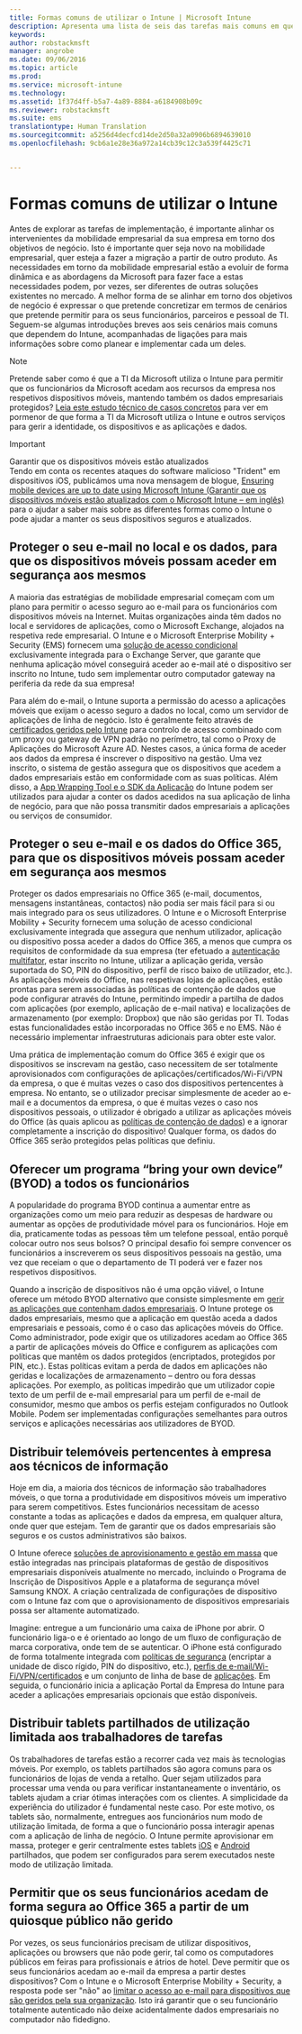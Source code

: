 ```yaml
---
title: Formas comuns de utilizar o Intune | Microsoft Intune
description: Apresenta uma lista de seis das tarefas mais comuns em que o Intune ajuda
keywords: 
author: robstackmsft
manager: angrobe
ms.date: 09/06/2016
ms.topic: article
ms.prod: 
ms.service: microsoft-intune
ms.technology: 
ms.assetid: 1f37d4ff-b5a7-4a89-8884-a6184908b09c
ms.reviewer: robstackmsft
ms.suite: ems
translationtype: Human Translation
ms.sourcegitcommit: a5256d4decfcd14de2d50a32a0906b6894639010
ms.openlocfilehash: 9cb6a1e28e36a972a14cb39c12c3a539f4425c71


---
```


# Formas comuns de utilizar o Intune

Antes de explorar as tarefas de implementação, é importante alinhar os intervenientes da mobilidade empresarial da sua empresa em torno dos objetivos de negócio.  Isto é importante quer seja novo na mobilidade empresarial, quer esteja a fazer a migração a partir de outro produto.  As necessidades em torno da mobilidade empresarial estão a evoluir de forma dinâmica e as abordagens da Microsoft para fazer face a estas necessidades podem, por vezes, ser diferentes de outras soluções existentes no mercado.  A melhor forma de se alinhar em torno dos objetivos de negócio é expressar o que pretende concretizar em termos de cenários que pretende permitir para os seus funcionários, parceiros e pessoal de TI.  Seguem-se algumas introduções breves aos seis cenários mais comuns que dependem do Intune, acompanhadas de ligações para mais informações sobre como planear e implementar cada um deles.

>[!NOTE]
>Pretende saber como é que a TI da Microsoft utiliza o Intune para permitir que os funcionários da Microsoft acedam aos recursos da empresa nos respetivos dispositivos móveis, mantendo também os dados empresariais protegidos? [Leia este estudo técnico de casos concretos](https://www.microsoft.com/itshowcase/Article/Content/588) para ver em pormenor de que forma a TI da Microsoft utiliza o Intune e outros serviços para gerir a identidade, os dispositivos e as aplicações e dados.  

>[!IMPORTANT]
>Garantir que os dispositivos móveis estão atualizados<br>
>Tendo em conta os recentes ataques do software malicioso "Trident" em dispositivos iOS, publicámos uma nova mensagem de blogue, [Ensuring mobile devices are up to date using Microsoft Intune (Garantir que os dispositivos móveis estão atualizados com o Microsoft Intune – em inglês)](https://blogs.technet.microsoft.com/enterprisemobility/2016/08/26/ensuring-mobile-devices-are-up-to-date-using-microsoft-intune/) para o ajudar a saber mais sobre as diferentes formas como o Intune o pode ajudar a manter os seus dispositivos seguros e atualizados.

## Proteger o seu e-mail no local e os dados, para que os dispositivos móveis possam aceder em segurança aos mesmos
A maioria das estratégias de mobilidade empresarial começam com um plano para permitir o acesso seguro ao e-mail para os funcionários com dispositivos móveis na Internet. Muitas organizações ainda têm dados no local e servidores de aplicações, como o Microsoft Exchange, alojados na respetiva rede empresarial. O Intune e o Microsoft Enterprise Mobility + Security (EMS) fornecem uma [solução de acesso condicional](/intune/deploy-use/restrict-access-to-email-and-o365-services-with-microsoft-intune) exclusivamente integrada para o Exchange Server, que garante que nenhuma aplicação móvel conseguirá aceder ao e-mail até o dispositivo ser inscrito no Intune, tudo sem implementar outro computador gateway na periferia da rede da sua empresa!

Para além do e-mail, o Intune suporta a permissão do acesso a aplicações móveis que exijam o acesso seguro a dados no local, como um servidor de aplicações de linha de negócio.  Isto é geralmente feito através de [certificados geridos pelo Intune](/intune/deploy-use/secure-resource-access-with-certificate-profiles) para controlo de acesso combinado com um proxy ou gateway de VPN padrão no perímetro, tal como o Proxy de Aplicações do Microsoft Azure AD.  Nestes casos, a única forma de aceder aos dados da empresa é inscrever o dispositivo na gestão.  Uma vez inscrito, o sistema de gestão assegura que os dispositivos que acedem a dados empresariais estão em conformidade com as suas políticas.  Além disso, a [App Wrapping Tool e o SDK da Aplicação](/intune/deploy-use/decide-how-to-prepare-apps-for-mobile-application-management-with-microsoft-intune) do Intune podem ser utilizados para ajudar a conter os dados acedidos na sua aplicação de linha de negócio, para que não possa transmitir dados empresariais a aplicações ou serviços de consumidor.

<!-- Learn more about how to plan and deploy Intune to help secure on-premises email and data. -->

## Proteger o seu e-mail e os dados do Office 365, para que os dispositivos móveis possam aceder em segurança aos mesmos
Proteger os dados empresariais no Office 365 (e-mail, documentos, mensagens instantâneas, contactos) não podia ser mais fácil para si ou mais integrado para os seus utilizadores. O Intune e o Microsoft Enterprise Mobility + Security fornecem uma solução de acesso condicional exclusivamente integrada que assegura que nenhum utilizador, aplicação ou dispositivo possa aceder a dados do Office 365, a menos que cumpra os requisitos de conformidade da sua empresa (ter efetuado a [autenticação multifator](/intune/deploy-use/protect-windows-devices-with-multi-factor-authentication), estar inscrito no Intune, utilizar a aplicação gerida, versão suportada do SO, PIN do dispositivo, perfil de risco baixo de utilizador, etc.). As aplicações móveis do Office, nas respetivas lojas de aplicações, estão prontas para serem associadas às políticas de contenção de dados que pode configurar através do Intune, permitindo impedir a partilha de dados com aplicações (por exemplo, aplicação de e-mail nativa) e localizações de armazenamento (por exemplo: Dropbox) que não são geridas por TI.  Todas estas funcionalidades estão incorporadas no Office 365 e no EMS.  Não é necessário implementar infraestruturas adicionais para obter este valor.

Uma prática de implementação comum do Office 365 é exigir que os dispositivos se inscrevam na gestão, caso necessitem de ser totalmente aprovisionados com configurações de aplicações/certificados/Wi-Fi/VPN da empresa, o que é muitas vezes o caso dos dispositivos pertencentes à empresa.  No entanto, se o utilizador precisar simplesmente de aceder ao e-mail e a documentos da empresa, o que é muitas vezes o caso nos dispositivos pessoais, o utilizador é obrigado a utilizar as aplicações móveis do Office (às quais aplicou as [políticas de contenção de dados](/intune/deploy-use/protect-apps-and-data-with-microsoft-intune)) e a ignorar completamente a inscrição do dispositivo!  Qualquer forma, os dados do Office 365 serão protegidos pelas políticas que definiu.

<!-- Learn more about how to plan and deploy Intune to help secure Office 365 email and data. -->

## Oferecer um programa “bring your own device” (BYOD) a todos os funcionários
A popularidade do programa BYOD continua a aumentar entre as organizações como um meio para reduzir as despesas de hardware ou aumentar as opções de produtividade móvel para os funcionários. Hoje em dia, praticamente todas as pessoas têm um telefone pessoal, então porquê colocar outro nos seus bolsos? O principal desafio foi sempre convencer os funcionários a inscreverem os seus dispositivos pessoais na gestão, uma vez que receiam o que o departamento de TI poderá ver e fazer nos respetivos dispositivos.  

Quando a inscrição de dispositivos não é uma opção viável, o Intune oferece um método BYOD alternativo que consiste simplesmente em [gerir as aplicações que contenham dados empresariais](/intune/deploy-use/protect-apps-and-data-with-microsoft-intune).  O Intune protege os dados empresariais, mesmo que a aplicação em questão aceda a dados empresariais e pessoais, como é o caso das aplicações móveis do Office.  Como administrador, pode exigir que os utilizadores acedam ao Office 365 a partir de aplicações móveis do Office e configurem as aplicações com políticas que mantêm os dados protegidos (encriptados, protegidos por PIN, etc.).  Estas políticas evitam a perda de dados em aplicações não geridas e localizações de armazenamento – dentro ou fora dessas aplicações.  Por exemplo, as políticas impedirão que um utilizador copie texto de um perfil de e-mail empresarial para um perfil de e-mail de consumidor, mesmo que ambos os perfis estejam configurados no Outlook Mobile.  Podem ser implementadas configurações semelhantes para outros serviços e aplicações necessárias aos utilizadores de BYOD.

<!-- Learn more about how to plan and deploy Intune to support BYOD.-->

## Distribuir telemóveis pertencentes à empresa aos técnicos de informação
Hoje em dia, a maioria dos técnicos de informação são trabalhadores móveis, o que torna a produtividade em dispositivos móveis um imperativo para serem competitivos.  Estes funcionários necessitam de acesso constante a todas as aplicações e dados da empresa, em qualquer altura, onde quer que estejam.  Tem de garantir que os dados empresariais são seguros e os custos administrativos são baixos.  

O Intune oferece [soluções de aprovisionamento e gestão em massa](/intune/deploy-use/manage-corporate-owned-devices) que estão integradas nas principais plataformas de gestão de dispositivos empresariais disponíveis atualmente no mercado, incluindo o Programa de Inscrição de Dispositivos Apple e a plataforma de segurança móvel Samsung KNOX.  A criação centralizada de configurações de dispositivo com o Intune faz com que o aprovisionamento de dispositivos empresariais possa ser altamente automatizado.  

Imagine: entregue a um funcionário uma caixa de iPhone por abrir. O funcionário liga-o e é orientado ao longo de um fluxo de configuração de marca corporativa, onde tem de se autenticar. O iPhone está configurado de forma totalmente integrada com [políticas de segurança](/intune/deploy-use/manage-settings-and-features-on-your-devices-with-microsoft-intune-policies) (encriptar a unidade de disco rígido, PIN do dispositivo, etc.), [perfis de e-mail/Wi-Fi/VPN/certificados](/intune/deploy-use/enable-access-to-company-resources-with-microsoft-intune) e um conjunto de linha de base de [aplicações](/intune/deploy-use/add-apps). Em seguida, o funcionário inicia a aplicação Portal da Empresa do Intune para aceder a aplicações empresariais opcionais que estão disponíveis.

<!-- Learn more about how to plan and deploy Intune to support corporate owned devices. -->

## Distribuir tablets partilhados de utilização limitada aos trabalhadores de tarefas
Os trabalhadores de tarefas estão a recorrer cada vez mais às tecnologias móveis.  Por exemplo, os tablets partilhados são agora comuns para os funcionários de lojas de venda a retalho.  Quer sejam utilizados para processar uma venda ou para verificar instantaneamente o inventário, os tablets ajudam a criar ótimas interações com os clientes.  A simplicidade da experiência do utilizador é fundamental neste caso.  Por este motivo, os tablets são, normalmente, entregues aos funcionários num modo de utilização limitada, de forma a que o funcionário possa interagir apenas com a aplicação de linha de negócio.  O Intune permite aprovisionar em massa, proteger e gerir centralmente estes tablets [iOS](/intune/deploy-use/ios-policy-settings-in-microsoft-intune#general-configuration-policy-settings) e [Android](/intune/deploy-use/android-policy-settings-in-microsoft-intune#general-configuration-policy) partilhados, que podem ser configurados para serem executados neste modo de utilização limitada.

<!-- Learn more about how to plan and deploy Intune to support shared tablets. -->

## Permitir que os seus funcionários acedam de forma segura ao Office 365 a partir de um quiosque público não gerido
Por vezes, os seus funcionários precisam de utilizar dispositivos, aplicações ou browsers que não pode gerir, tal como os computadores públicos em feiras para profissionais e átrios de hotel. Deve permitir que os seus funcionários acedam ao e-mail da empresa a partir destes dispositivos? Com o Intune e o Microsoft Enterprise Mobility + Security, <!--you have choices. The--> a resposta pode ser "não" ao [limitar o acesso ao e-mail para dispositivos que são geridos pela sua organização](/intune/deploy-use/restrict-access-to-email-and-o365-services-with-microsoft-intune).  <!-- Alternatively, you can choose to allow limited access to these untrusted computers by requiring multi-factor authentication and only allowing browser access (Outlook Web Access) in a mode where files cannot be downloaded (e.g. email attachments).-->  Isto irá garantir que o seu funcionário totalmente autenticado não deixe acidentalmente dados empresariais no computador não fidedigno.

<!-- Learn more about how to plan and deploy Intune to support kiosks. -->



<!--HONumber=Sep16_HO1-->


